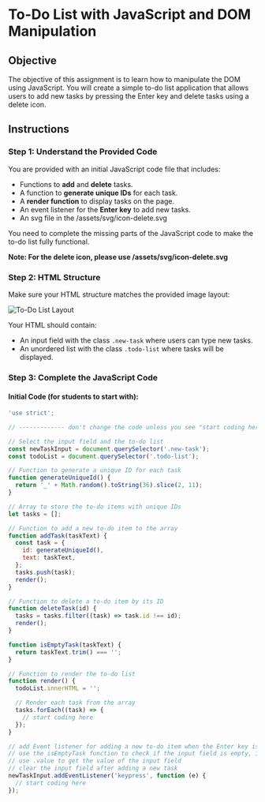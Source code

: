 # To-Do List with JavaScript and DOM Manipulation

## Objective

The objective of this assignment is to learn how to manipulate the DOM using JavaScript. You will create a simple to-do list application that allows users to add new tasks by pressing the Enter key and delete tasks using a delete icon.

## Instructions

### Step 1: Understand the Provided Code

You are provided with an initial JavaScript code file that includes:

- Functions to **add** and **delete** tasks.
- A function to **generate unique IDs** for each task.
- A **render function** to display tasks on the page.
- An event listener for the **Enter key** to add new tasks.
- An svg file in the /assets/svg/icon-delete.svg

You need to complete the missing parts of the JavaScript code to make the to-do list fully functional.

**Note: For the delete icon, please use /assets/svg/icon-delete.svg**

### Step 2: HTML Structure

Make sure your HTML structure matches the provided image layout:

![To-Do List Layout](https://imgtr.ee/images/2024/09/03/8f84da3b2d0c4461315c9fc3c338881a.png)

Your HTML should contain:

- An input field with the class `.new-task` where users can type new tasks.
- An unordered list with the class `.todo-list` where tasks will be displayed.

### Step 3: Complete the JavaScript Code

#### Initial Code (for students to start with):

```javascript
'use strict';

// ------------- don't change the code unless you see "start coding here" ----------------

// Select the input field and the to-do list
const newTaskInput = document.querySelector('.new-task');
const todoList = document.querySelector('.todo-list');

// Function to generate a unique ID for each task
function generateUniqueId() {
  return '_' + Math.random().toString(36).slice(2, 11);
}

// Array to store the to-do items with unique IDs
let tasks = [];

// Function to add a new to-do item to the array
function addTask(taskText) {
  const task = {
    id: generateUniqueId(),
    text: taskText,
  };
  tasks.push(task);
  render();
}

// Function to delete a to-do item by its ID
function deleteTask(id) {
  tasks = tasks.filter((task) => task.id !== id);
  render();
}

function isEmptyTask(taskText) {
  return taskText.trim() === '';
}

// Function to render the to-do list
function render() {
  todoList.innerHTML = '';

  // Render each task from the array
  tasks.forEach((task) => {
    // start coding here
  });
}

// add Event listener for adding a new to-do item when the Enter key is pressed
// use the isEmptyTask function to check if the input field is empty, if it's empty, don't add a new task
// use .value to get the value of the input field
// clear the input field after adding a new task
newTaskInput.addEventListener('keypress', function (e) {
  // start coding here
});
```
